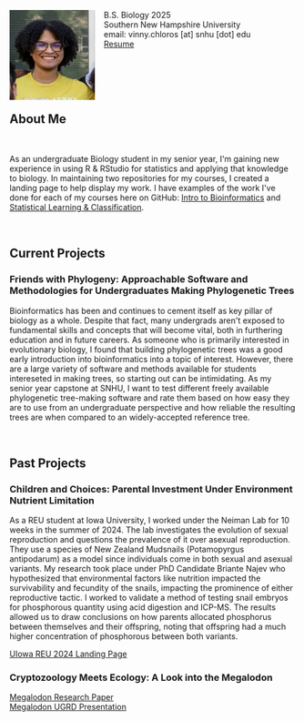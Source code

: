 <img src="SiteFiles/Pictures/VinZoom.jpg" align="left" width=150>&nbsp; &nbsp; B.S. Biology 2025<br/>
&nbsp; &nbsp; Southern New Hampshire University <br/>
&nbsp; &nbsp; email: vinny.chloros [at] snhu [dot] edu<br/>
&nbsp; &nbsp; [Resume](https://vchloros.github.io/SiteFiles/Resume/VChloros_ResumeV9Lab.pdf)

<br/>
<br/>
<br/>
<br/>

## About Me

<br/>

As an undergraduate Biology student in my senior year, I'm gaining new experience in using R & RStudio for statistics and applying that knowledge to biology. In maintaining two repositories for my courses, I created a landing page to help display my work. 
I have examples of the work I've done for each of my courses here on GitHub: [Intro to Bioinformatics](https://vchloros.github.io/BIO422/BirdBaths.html) and [Statistical Learning & Classification](https://vchloros.github.io/MAT434/CA_VC.html).

<br/>

## Current Projects

### Friends with Phylogeny: Approachable Software and Methodologies for Undergraduates Making Phylogenetic Trees

Bioinformatics has been and continues to cement itself as key pillar of biology as a whole. Despite that fact, many undergrads aren't exposed to fundamental skills and concepts that will become vital, both in furthering education and in future careers. As someone who is primarily interested in evolutionary biology, I found that building phylogenetic trees was a good early introduction into bioinformatics into a topic of interest. However, there are a large variety of software and methods available for students intereseted in making trees, so starting out can be intimidating. As my senior year capstone at SNHU, I want to test different freely available phylogenetic tree-making software and rate them based on how easy they are to use from an undergraduate perspective and how reliable the resulting trees are when compared to an widely-accepted reference tree.

<br/>

## Past Projects

### Children and Choices: Parental Investment Under Environment Nutrient Limitation

As a REU student at Iowa University, I worked under the Neiman Lab for 10 weeks in the summer of 2024. The lab investigates the evolution of sexual reproduction and questions the prevalence of it over asexual reproduction. They use a species of New Zealand Mudsnails (Potamopyrgus antipodarum) as a model since individuals come in both sexual and asexual variants. My research took place under PhD Candidate Briante Najev who hypothesized that environmental factors like nutrition impacted the survivability and fecundity of the snails, impacting the prominence of either reproductive tactic. I worked to validate a method of testing snail embryos for phosphorous quantity using acid digestion and ICP-MS. The results allowed us to draw conclusions on how parents allocated phosphorus between themselves and their offspring, noting that offspring had a much higher concentration of phosphorous between both variants.

[UIowa REU 2024 Landing Page](https://www.thinglink.com/scene/1877395414039134694) <br/>

### Cryptozoology Meets Ecology: A Look into the Megalodon

[Megalodon Research Paper](https://vchloros.github.io/SiteFiles/Projects/Megalodon_PaperPDF.pdf) <br/>
[Megalodon UGRD Presentation](https://vchloros.github.io/SiteFiles/Projects/Megalodon_ResearchPresentation.pdf) 
